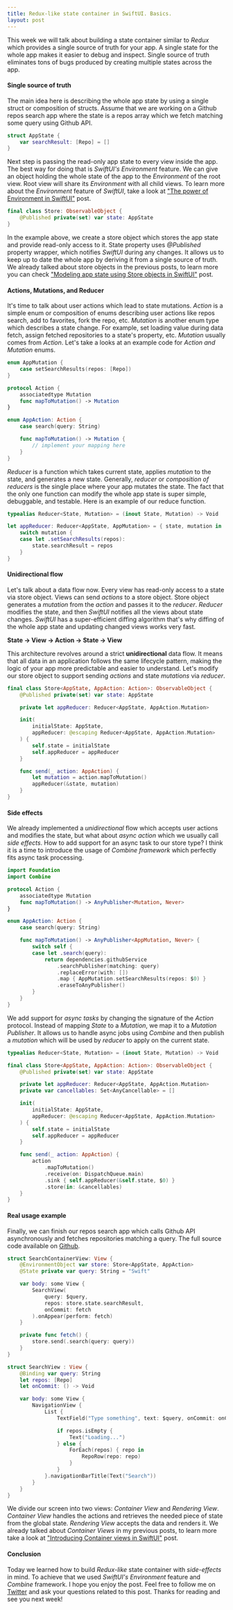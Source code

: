 ```yaml
---
title: Redux-like state container in SwiftUI. Basics.
layout: post
---
```


This week we will talk about building a state container similar to *Redux* which provides a single source of truth for your app. A single state for the whole app makes it easier to debug and inspect. Single source of truth eliminates tons of bugs produced by creating multiple states across the app.

#### Single source of truth
The main idea here is describing the whole app state by using a single struct or composition of structs. Assume that we are working on a Github repos search app where the state is a repos array which we fetch matching some query using Github API.

```swift
struct AppState {
    var searchResult: [Repo] = []
}
```

Next step is passing the read-only app state to every view inside the app. The best way for doing that is *SwiftUI's Environment* feature. We can give an object holding the whole state of the app to the *Environment* of the root view. Root view will share its *Environment* with all child views. To learn more about the *Environment* feature of *SwiftUI*, take a look at ["The power of Environment in SwiftUI"](/2019/08/21/the-power-of-environment-in-swiftui/) post.

```swift
final class Store: ObservableObject {
    @Published private(set) var state: AppState
}
```

In the example above, we create a store object which stores the app state and provide read-only access to it. State property uses *@Published* property wrapper, which notifies *SwiftUI* during any changes. It allows us to keep up to date the whole app by deriving it from a single source of truth. We already talked about store objects in the previous posts, to learn more you can check ["Modeling app state using Store objects in SwiftUI"](/2019/09/04/modeling-app-state-using-store-objects-in-swiftui/) post.

#### Actions, Mutations, and Reducer
It's time to talk about user actions which lead to state mutations. *Action* is a simple enum or composition of enums describing user actions like repos search, add to favorites, fork the repo, etc. *Mutation* is another enum type which describes a state change. For example, set loading value during data fetch, assign fetched repositories to a state's property, etc. *Mutation* usually comes from *Action*. Let's take a looks at an example code for *Action and Mutation* enums.

```swift
enum AppMutation {
    case setSearchResults(repos: [Repo])
}

protocol Action {
    associatedtype Mutation
    func mapToMutation() -> Mutation
}

enum AppAction: Action {
    case search(query: String)

    func mapToMutation() -> Mutation {
        // implement your mapping here
    }
}
```

*Reducer* is a function which takes current state, applies *mutation* to the state, and generates a new state. Generally, *reducer* or *composition of reducers* is the single place where your app mutates the state. The fact that the only one function can modify the whole app state is super simple, debuggable, and testable. Here is an example of our reduce function.

```swift
typealias Reducer<State, Mutation> = (inout State, Mutation) -> Void

let appReducer: Reducer<AppState, AppMutation> = { state, mutation in
    switch mutation {
    case let .setSearchResults(repos):
        state.searchResult = repos
    }
}
```

#### Unidirectional flow
Let's talk about a data flow now. Every view has read-only access to a state via store object. Views can send *actions* to a store object. Store object generates a *mutation* from the *action* and passes it to the *reducer*. *Reducer* modifies the state, and then *SwiftUI* notifies all the views about state changes. *SwiftUI* has a super-efficient diffing algorithm that's why diffing of the whole app state and updating changed views works very fast.

**State -> View -> Action -> State -> View**

This architecture revolves around a strict **unidirectional** data flow. It means that all data in an application follows the same lifecycle pattern, making the logic of your app more predictable and easier to understand. Let's modify our store object to support sending *actions* and state *mutations* via *reducer*.

```swift
final class Store<AppState, AppAction: Action>: ObservableObject {
    @Published private(set) var state: AppState

    private let appReducer: Reducer<AppState, AppAction.Mutation>

    init(
        initialState: AppState,
        appReducer: @escaping Reducer<AppState, AppAction.Mutation>
    ) {
        self.state = initialState
        self.appReducer = appReducer
    }

    func send(_ action: AppAction) {
        let mutation = action.mapToMutation()
        appReducer(&state, mutation)
    }
}
```

#### Side effects
We already implemented a *unidirectional* flow which accepts user actions and modifies the state, but what about *async action* which we usually call *side effects*. How to add support for an async task to our store type? I think it is a time to introduce the usage of *Combine framework* which perfectly fits async task processing.

```swift
import Foundation
import Combine

protocol Action {
    associatedtype Mutation
    func mapToMutation() -> AnyPublisher<Mutation, Never>
}

enum AppAction: Action {
    case search(query: String)

    func mapToMutation() -> AnyPublisher<AppMutation, Never> {
        switch self {
        case let .search(query):
            return dependencies.githubService
                .searchPublisher(matching: query)
                .replaceError(with: [])
                .map { AppMutation.setSearchResults(repos: $0) }
                .eraseToAnyPublisher()
        }
    }
}
```

We add support for *async tasks* by changing the signature of the *Action* protocol. Instead of mapping *State* to a *Mutation*, we map it to a *Mutation Publisher*. It allows us to handle async jobs using *Combine* and then publish a *mutation* which will be used by *reducer* to apply on the current state.

```swift
typealias Reducer<State, Mutation> = (inout State, Mutation) -> Void

final class Store<AppState, AppAction: Action>: ObservableObject {
    @Published private(set) var state: AppState

    private let appReducer: Reducer<AppState, AppAction.Mutation>
    private var cancellables: Set<AnyCancellable> = []

    init(
        initialState: AppState,
        appReducer: @escaping Reducer<AppState, AppAction.Mutation>
    ) {
        self.state = initialState
        self.appReducer = appReducer
    }

    func send(_ action: AppAction) {
        action
            .mapToMutation()
            .receive(on: DispatchQueue.main)
            .sink { self.appReducer(&self.state, $0) }
            .store(in: &cancellables)
    }
}
```

#### Real usage example
Finally, we can finish our repos search app which calls Github API asynchronously and fetches repositories matching a query. The full source code available on [Github](https://github.com/mecid/redux-like-state-container-in-swiftui).

```swift
struct SearchContainerView: View {
    @EnvironmentObject var store: Store<AppState, AppAction>
    @State private var query: String = "Swift"

    var body: some View {
        SearchView(
            query: $query,
            repos: store.state.searchResult,
            onCommit: fetch
        ).onAppear(perform: fetch)
    }

    private func fetch() {
        store.send(.search(query: query))
    }
}

struct SearchView : View {
    @Binding var query: String
    let repos: [Repo]
    let onCommit: () -> Void

    var body: some View {
        NavigationView {
            List {
                TextField("Type something", text: $query, onCommit: onCommit)

                if repos.isEmpty {
                    Text("Loading...")
                } else {
                    ForEach(repos) { repo in
                        RepoRow(repo: repo)
                    }
                }
            }.navigationBarTitle(Text("Search"))
        }
    }
}
```

We divide our screen into two views: *Container View* and *Rendering View*. *Container View* handles the actions and retrieves the needed piece of state from the global state. *Rendering View* accepts the data and renders it. We already talked about *Container Views* in my previous posts, to learn more take a look at ["Introducing Container views in SwiftUI"](/2019/07/31/introducing-container-views-in-swiftui/) post.

#### Conclusion
Today we learned how to build *Redux-like* state container with *side-effects* in mind. To achieve that we used *SwiftUI's Environment* feature and *Combine* framework. I hope you enjoy the post. Feel free to follow me on [Twitter](https://twitter.com/mecid) and ask your questions related to this post. Thanks for reading and see you next week! 

